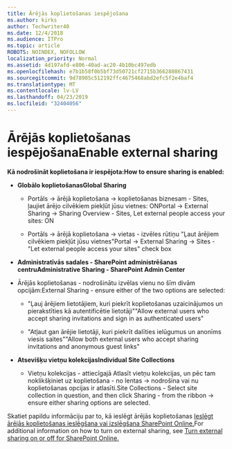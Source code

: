 ```yaml
---
title: Ārējās koplietošanas iespējošana
ms.author: kirks
author: Techwriter40
ms.date: 12/4/2018
ms.audience: ITPro
ms.topic: article
ROBOTS: NOINDEX, NOFOLLOW
localization_priority: Normal
ms.assetid: 4d197afd-e806-40ad-ac20-4b10bc497edb
ms.openlocfilehash: e7b1b58f0b5bf73d50721cf2715b366280867431
ms.sourcegitcommit: 9d78905c512192ffc4675468abd2efc5f2e4baf4
ms.translationtype: MT
ms.contentlocale: lv-LV
ms.lasthandoff: 04/23/2019
ms.locfileid: "32404056"
---
```

# <a name="enable-external-sharing"></a><span data-ttu-id="50a61-102">Ārējās koplietošanas iespējošana</span><span class="sxs-lookup"><span data-stu-id="50a61-102">Enable external sharing</span></span>

 <span data-ttu-id="50a61-103">**Kā nodrošināt koplietošana ir iespējota:**</span><span class="sxs-lookup"><span data-stu-id="50a61-103">**How to ensure sharing is enabled:**</span></span>
  
- <span data-ttu-id="50a61-104">**Globālo koplietošanas**</span><span class="sxs-lookup"><span data-stu-id="50a61-104">**Global Sharing**</span></span>
    
  - <span data-ttu-id="50a61-105">Portāls -\> ārējā koplietošana -\> koplietošanas biznesam - Sites, ļaujiet ārējo cilvēkiem piekļūt jūsu vietnes: ON</span><span class="sxs-lookup"><span data-stu-id="50a61-105">Portal -\> External Sharing -\> Sharing Overview - Sites, Let external people access your sites: ON</span></span>
    
  - <span data-ttu-id="50a61-106">Portāls -\> ārējā koplietošana -\> vietas - izvēles rūtiņu "Ļaut ārējiem cilvēkiem piekļūt jūsu vietnes"</span><span class="sxs-lookup"><span data-stu-id="50a61-106">Portal -\> External Sharing -\> Sites - "Let external people access your sites" check box</span></span>
    
- <span data-ttu-id="50a61-107">**Administratīvās sadales - SharePoint administrēšanas centru**</span><span class="sxs-lookup"><span data-stu-id="50a61-107">**Administrative Sharing - SharePoint Admin Center**</span></span>
    
- <span data-ttu-id="50a61-108">Ārējās koplietošanas - nodrošinātu izvēlas vienu no šīm divām opcijām:</span><span class="sxs-lookup"><span data-stu-id="50a61-108">External Sharing - ensure either of the two options are selected:</span></span>
    
  - <span data-ttu-id="50a61-109">"Ļauj ārējiem lietotājiem, kuri piekrīt koplietošanas uzaicinājumos un pierakstīties kā autentificētie lietotāji"</span><span class="sxs-lookup"><span data-stu-id="50a61-109">"Allow external users who accept sharing invitations and sign in as authenticated users"</span></span>
    
  - <span data-ttu-id="50a61-110">"Atļaut gan ārējie lietotāji, kuri piekrīt dalīties ielūgumus un anonīms viesis saites"</span><span class="sxs-lookup"><span data-stu-id="50a61-110">"Allow both external users who accept sharing invitations and anonymous guest links"</span></span>
    
- <span data-ttu-id="50a61-111">**Atsevišķu vietņu kolekcijas**</span><span class="sxs-lookup"><span data-stu-id="50a61-111">**Individual Site Collections**</span></span>
    
  - <span data-ttu-id="50a61-112">Vietņu kolekcijas - attiecīgajā Atlasīt vietņu kolekcijas, un pēc tam noklikšķiniet uz koplietošana - no lentas -\> nodrošina vai nu koplietošanas opcijas ir atlasīti.</span><span class="sxs-lookup"><span data-stu-id="50a61-112">Site Collections - Select site collection in question, and then click Sharing - from the ribbon -\> ensure either sharing options are selected.</span></span>
    
<span data-ttu-id="50a61-113">Skatiet papildu informāciju par to, kā ieslēgt ārējās koplietošanas [Ieslēgt ārējās koplietošanas ieslēgšana vai izslēgšana SharePoint Online.](https://go.microsoft.com/fwlink/?linkid=2047681&amp;clcid=0x409)</span><span class="sxs-lookup"><span data-stu-id="50a61-113">For additional information on how to turn on external sharing, see [Turn external sharing on or off for SharePoint Online.](https://go.microsoft.com/fwlink/?linkid=2047681&amp;clcid=0x409)</span></span>
  

